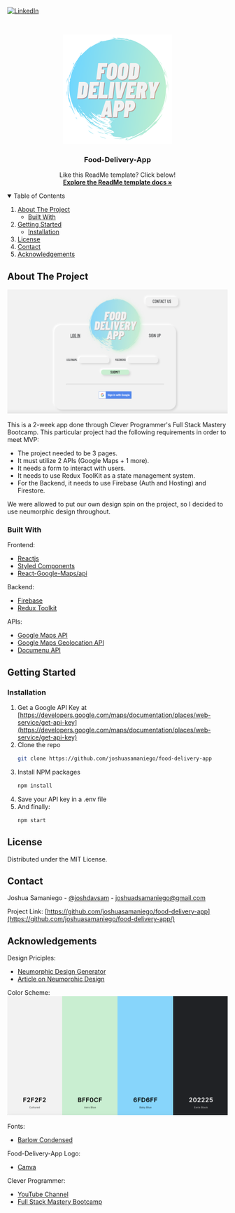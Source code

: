 <!--
*** Thanks for checking out the Best-README-Template. If you have a suggestion
*** that would make this better, please fork the repo and create a pull request
*** or simply open an issue with the tag "enhancement".
*** Thanks again! Now go create something AMAZING! :D
-->

<!-- PROJECT SHIELDS -->
<!--
*** I'm using markdown "reference style" links for readability.
*** Reference links are enclosed in brackets [ ] instead of parentheses ( ).
*** See the bottom of this document for the declaration of the reference variables
*** for contributors-url, forks-url, etc. This is an optional, concise syntax you may use.
*** https://www.markdownguide.org/basic-syntax/#reference-style-links
-->

[![LinkedIn][linkedin-shield]][linkedin-url]

<!-- PROJECT LOGO -->
<br />
<p align="center">

  <a href="https://github.com/joshuasamaniego/food-delivery-app">
    <img src="food-delivery/public/assets/FoodDeliveryApp.png" alt="Logo" width="250" height="250">
  </a>

  <h3 align="center">Food-Delivery-App</h3>

  <p align="center">
    Like this ReadMe template? Click below!
    <br />
    <a href="https://github.com/othneildrew/Best-README-Template"><strong>Explore the ReadMe template docs »</strong></a>
    <br />
  </p>
</p>

<!-- TABLE OF CONTENTS -->
<details open="open">
  <summary>Table of Contents</summary>
  <ol>
    <li>
      <a href="#about-the-project">About The Project</a>
      <ul>
        <li><a href="#built-with">Built With</a></li>
      </ul>
    </li>
    <li>
      <a href="#getting-started">Getting Started</a>
      <ul>
        <li><a href="#installation">Installation</a></li>
      </ul>
    </li>
    <li><a href="#license">License</a></li>
    <li><a href="#contact">Contact</a></li>
    <li><a href="#acknowledgements">Acknowledgements</a></li>
  </ol>
</details>

<!-- ABOUT THE PROJECT -->

## About The Project

[![Product Name Screen Shot][product-screenshot]](food-delivery/public/assets/food-delivery-app-welcome-page.png)

This is a 2-week app done through Clever Programmer's Full Stack Mastery Bootcamp. This particular project had the following requirements in order to meet MVP:

- The project needed to be 3 pages.
- It must utilize 2 APIs (Google Maps + 1 more).
- It needs a form to interact with users.
- It needs to use Redux ToolKit as a state management system.
- For the Backend, it needs to use Firebase (Auth and Hosting) and Firestore.

We were allowed to put our own design spin on the project, so I decided to use neumorphic design throughout.

### Built With

Frontend:

- [Reactjs](https://reactjs.org/)
- [Styled Components](https://styled-components.com/docs/basics)
- [React-Google-Maps/api](https://www.npmjs.com/package/@react-google-maps/api)

Backend:

- [Firebase](https://firebase.google.com/)
- [Redux Toolkit](https://redux-toolkit.js.org/)

APIs:

- [Google Maps API](https://developers.google.com/maps)
- [Google Maps Geolocation API](https://developers.google.com/maps/documentation/geolocation/overview)
- [Documenu API](https://documenu.com/)

<!-- GETTING STARTED -->

## Getting Started

### Installation

1. Get a Google API Key at [https://developers.google.com/maps/documentation/places/web-service/get-api-key](https://developers.google.com/maps/documentation/places/web-service/get-api-key)
2. Clone the repo
   ```sh
   git clone https://github.com/joshuasamaniego/food-delivery-app
   ```
3. Install NPM packages
   ```sh
   npm install
   ```
4. Save your API key in a .env file
5. And finally:
   ```sh
   npm start
   ```

<!-- LICENSE -->

## License

Distributed under the MIT License.

<!-- CONTACT -->

## Contact

Joshua Samaniego - [@joshdavsam](https://twitter.com/joshdavsam/) - joshuadsamaniego@gmail.com

Project Link: [https://github.com/joshuasamaniego/food-delivery-app](https://github.com/joshuasamaniego/food-delivery-app/)

<!-- ACKNOWLEDGEMENTS -->

## Acknowledgements

Design Priciples:

- [Neumorphic Design Generator](https://neumorphism.io/#ddd736/)
- [Article on Neumorphic Design](https://uxdesign.cc/neumorphism-in-user-interfaces-b47cef3bf3a6/)

Color Scheme:
[![Color Scheme Screen Shot][color-scheme-screenshot]](food-delivery/public/assets/fda-color-scheme.png)

Fonts:

- [Barlow Condensed](https://fonts.google.com/specimen/Barlow+Condensed)

Food-Delivery-App Logo:

- [Canva](https://www.canva.com/)

Clever Programmer:

- [YouTube Channel](https://www.youtube.com/channel/UCqrILQNl5Ed9Dz6CGMyvMTQ)
- [Full Stack Mastery Bootcamp](https://www.cleverprogrammer.com/full-stack-mastery-coding-bootcamp/)

<!-- MARKDOWN LINKS & IMAGES -->
<!-- https://www.markdownguide.org/basic-syntax/#reference-style-links -->

[linkedin-shield]: https://img.shields.io/badge/-LinkedIn-black.svg?style=for-the-badge&logo=linkedin&colorB=555
[linkedin-url]: https://www.linkedin.com/in/joshua-samaniego/
[product-screenshot]: food-delivery/public/assets/food-delivery-app-welcome-page.png
[color-scheme-screenshot]: food-delivery/public/assets/fda-color-scheme.png
